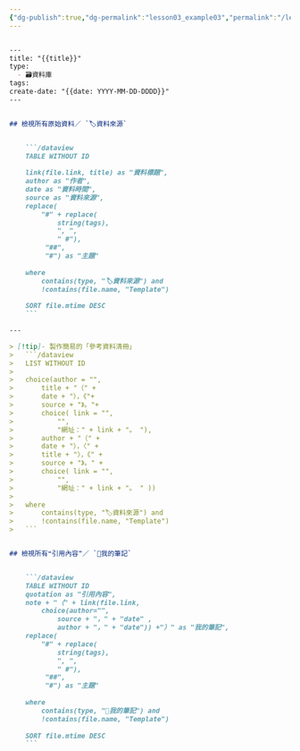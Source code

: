 ```yaml
---
{"dg-publish":true,"dg-permalink":"lesson03_example03","permalink":"/lesson03_example03/","title":"模板03：🗃️ 資料庫／知識地圖／圖書館","tags":["🪨自籌Obsidian工作坊"],"noteIcon":"3","created":"2025-06-22T15:23:10.641+08:00","updated":"2025-06-22T16:34:23.663+08:00"}
---
```



```markdown

---
title: "{{title}}"
type:
  - 🗃️資料庫
tags: 
create-date: "{{date: YYYY-MM-DD-DDDD}}"
---


## 檢視所有原始資料／ `🏷️資料來源`


	```/dataview
	TABLE WITHOUT ID
	
	link(file.link, title) as "資料標題",
	author as "作者",
	date as "資料時間",
	source as "資料來源",
	replace(
		"#" + replace(
			string(tags),
			", ",
			" #"),
		 "##",
		 "#") as "主題"
	
	where 
		contains(type, "🏷️資料來源") and
		!contains(file.name, "Template")
	
	SORT file.mtime DESC
	```

---

> [!tip]- 製作簡易的「參考資料清冊」
> 	```/dataview
> 	LIST WITHOUT ID
> 	
> 	choice(author = "",
> 		title + "（" +
> 		date + "），《"+
> 		source + "》。"+
> 		choice( link = "",
> 			"",
> 			"網址：" + link + "。 "),
> 		author + "（" +
> 		date + "），〈" +
> 		title + "〉，《" +
> 		source + "》。" +
> 		choice( link = "",
> 			"",
> 			"網址：" + link + "。 " ))
> 	
> 	where
> 		contains(type, "🏷️資料來源") and
> 		!contains(file.name, "Template")
> 	```


## 檢視所有❝引用內容❞／ `📝我的筆記`


	```/dataview
	TABLE WITHOUT ID
	quotation as "引用內容",
	note + "（" + link(file.link,
		choice(author="",
			source + "，" + "date" ,
			author + "，" + "date")) +"）" as "我的筆記",
	replace(
		"#" + replace(
			string(tags),
			", ",
			" #"),
		 "##",
		 "#") as "主題"
	
	where 
		contains(type, "📝我的筆記") and
		!contains(file.name, "Template")
	
	SORT file.mtime DESC
	```



```



